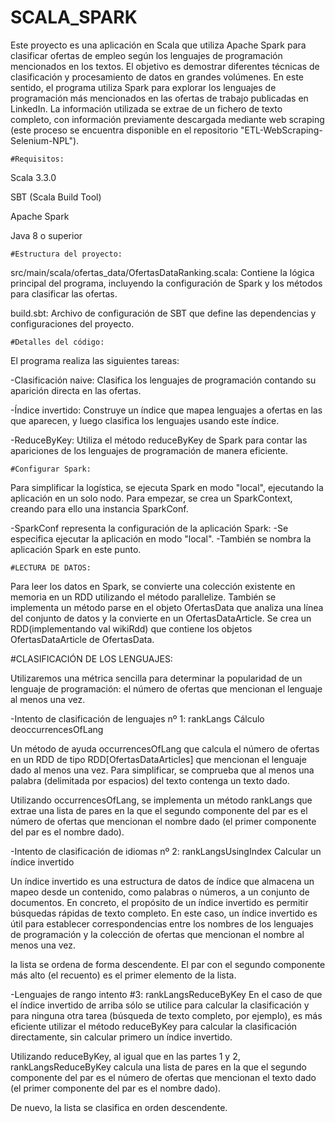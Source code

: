 # SCALA_SPARK
Este proyecto es una aplicación en Scala que utiliza Apache Spark para clasificar ofertas de empleo según los lenguajes de programación mencionados en los textos. El objetivo es demostrar diferentes técnicas de clasificación y procesamiento de datos en grandes volúmenes. En este sentido, el programa utiliza Spark para explorar los lenguajes de programación más mencionados en las ofertas de trabajo publicadas en LinkedIn. La información utilizada se extrae de un fichero de texto completo, con información previamente descargada mediante web scraping (este proceso se encuentra disponible en el repositorio "ETL-WebScraping-Selenium-NPL").

	#Requisitos:
Scala 3.3.0

SBT (Scala Build Tool)

Apache Spark

Java 8 o superior


	#Estructura del proyecto:
src/main/scala/ofertas_data/OfertasDataRanking.scala: Contiene la lógica principal del programa, incluyendo la configuración de Spark y los métodos para clasificar las ofertas.

build.sbt: Archivo de configuración de SBT que define las dependencias y configuraciones del proyecto.

	#Detalles del código:

El programa realiza las siguientes tareas:

-Clasificación naive: Clasifica los lenguajes de programación contando su aparición directa en las ofertas.

-Índice invertido: Construye un índice que mapea lenguajes a ofertas en las que aparecen, y luego clasifica los lenguajes usando este índice.

-ReduceByKey: Utiliza el método reduceByKey de Spark para contar las apariciones de los lenguajes de programación de manera eficiente.

	#Configurar Spark:
 
Para simplificar la logística, se ejecuta Spark en modo "local", ejecutando la aplicación en un solo nodo. Para empezar, se crea un SparkContext, creando para ello una instancia SparkConf.

-SparkConf representa la configuración de la aplicación Spark:
	-Se especifica ejecutar la aplicación en modo "local".
	-También se nombra la aplicación Spark en este punto.

	#LECTURA DE DATOS:
 
Para leer los datos en Spark, se convierte una colección existente en memoria en un RDD utilizando el método parallelize.
También se implementa un método parse en el objeto OfertasData que analiza una línea del conjunto de datos y la convierte en un OfertasDataArticle.
Se crea un RDD(implementando val wikiRdd) que contiene los objetos OfertasDataArticle de OfertasData.

#CLASIFICACIÓN DE LOS LENGUAJES:

Utilizaremos una métrica sencilla para determinar la popularidad de un lenguaje de programación: el número de ofertas que mencionan el lenguaje al menos una vez.

-Intento de clasificación de lenguajes nº 1: rankLangs
Cálculo deoccurrencesOfLang

Un método de ayuda occurrencesOfLang que calcula el número de ofertas en un RDD de tipo RDD[OfertasDataArticles] que mencionan el lenguaje dado al menos una vez. Para simplificar, se comprueba que al menos una palabra (delimitada por espacios) del texto contenga un texto dado.

Utilizando occurrencesOfLang, se implementa un método rankLangs que extrae una lista de pares en la que el segundo componente del par es el número de ofertas que mencionan el nombre dado (el primer componente del par es el nombre dado).

-Intento de clasificación de idiomas nº 2: rankLangsUsingIndex
Calcular un índice invertido

Un índice invertido es una estructura de datos de índice que almacena un mapeo desde un contenido, como palabras o números, a un conjunto de documentos. En concreto, el propósito de un índice invertido es permitir búsquedas rápidas de texto completo. En este caso, un índice invertido es útil para establecer correspondencias entre los nombres de los lenguajes de programación y la colección de ofertas que mencionan el nombre al menos una vez.

la lista se ordena de forma descendente. El par con el segundo componente más alto (el recuento) es el primer elemento de la lista.

-Lenguajes de rango intento #3: rankLangsReduceByKey
En el caso de que el índice invertido de arriba sólo se utilice para calcular la clasificación y para ninguna otra tarea (búsqueda de texto completo, por ejemplo), es más eficiente utilizar el método reduceByKey para calcular la clasificación directamente, sin calcular primero un índice invertido. 

Utilizando reduceByKey, al igual que en las partes 1 y 2, rankLangsReduceByKey calcula una lista de pares en la que el segundo componente del par es el número de ofertas que mencionan el texto dado (el primer componente del par es el nombre dado).

De nuevo, la lista se clasifica en orden descendente. 
